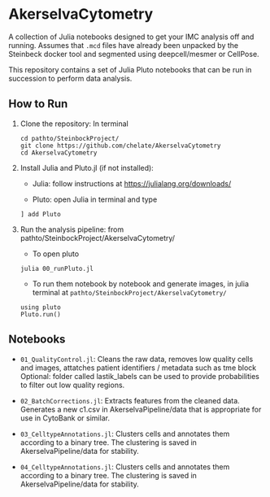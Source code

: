 # AkerselvaCytometry
A collection of Julia notebooks designed to get your IMC analysis off and running.
Assumes that `.mcd` files  have already been unpacked by the Steinbeck docker tool and segmented using deepcell/mesmer or CellPose.

This repository contains a set of Julia Pluto notebooks that can be run in succession to perform data analysis.

## How to Run

1. Clone the repository:
	In terminal
	```
	cd pathto/SteinbockProject/
	git clone https://github.com/chelate/AkerselvaCytometry
	cd AkerselvaCytometry
	```
	
2. Install Julia and Pluto.jl (if not installed):
	- Julia: follow instructions at	
		https://julialang.org/downloads/
	
	- Pluto: open Julia in terminal and type
	```
	] add Pluto
	```
	
3. Run the analysis pipeline:
	from pathto/SteinbockProject/AkerselvaCytometry/
	- To open pluto
	```
	julia 00_runPluto.jl
	```
	
	- To run them notebook by notebook and generate images, in julia terminal at `pathto/SteinbockProject/AkerselvaCytometry/`
	```
	using pluto
	Pluto.run()	
	```
	
## Notebooks
- `01_QualityControl.jl`: Cleans the raw data, removes low quality cells and images, attatches patient identifiers / metadata such as tme block
	Optional: folder called lastik_labels can be used to provide probabilities to filter out low quality regions.
	
- `02_BatchCorrections.jl`: Extracts features from the cleaned data. Generates a new c1.csv in AkerselvaPipeline/data that is appropriate for use in CytoBank or similar.

- `03_CelltypeAnnotations.jl`: Clusters cells and annotates them according to a binary tree. The clustering is saved in AkerselvaPipeline/data for stability.  

- `04_CelltypeAnnotations.jl`: Clusters cells and annotates them according to a binary tree. The clustering is saved in AkerselvaPipeline/data for stability.  
